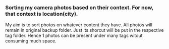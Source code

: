 ### Sorting my camera photos based on their context. For now, that context is location(city). 
My aim is to sort photos on whatever content they have. All photos will remain in original backup folder.  Just its shorcut will be put in the respective tag folder. Hence 1 photos can be present under many tags witout consuming much space.
